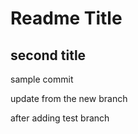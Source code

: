 # Readme Title


## second title

sample commit

update from the new branch

after adding test branch

